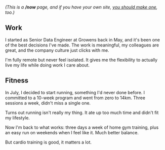 *(This is a **/now** page, and if you have your own site, [you should make one](https://nownownow.com/about), too.)*

## Work

I started as Senior Data Engineer at Growens back in May, and it's been one of the best decisions I've made. The work is meaningful, my colleagues are great, and the company culture just clicks with me.

I'm fully remote but never feel isolated. It gives me the flexibility to actually live my life while doing work I care about.

## Fitness

In July, I decided to start running, something I'd never done before. I committed to a 10-week program and went from zero to 14km. Three sessions a week, didn't miss a single one.

Turns out running isn't really my thing. It ate up too much time and didn't fit my lifestyle.

Now I'm back to what works: three days a week of home gym training, plus an easy run on weekends when I feel like it. Much better balance.

But cardio training is good, it matters a lot.